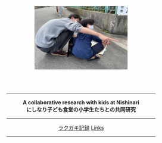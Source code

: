 <html>
<head>
<title>My page</title>
</head>
<body background="img/back.gif">

<div align="center">
<img src="262418669_180214327643357_8632610854133119947_n.jpg"
 width="250" height="170" alt="welcome">

<br><br>
<hr width="400">
<strong>A collaborative research with kids at Nishinari</strong>
<br> 
<strong>にしなり子ども食堂の小学生たちとの共同研究</strong> 
<br>
<hr width="400">
<a href="Grafitti.html">ラクガキ記録</a>
 <a href="link.html">Links</a>
<hr width="400">

<br>
</div>

</body>
</html>
